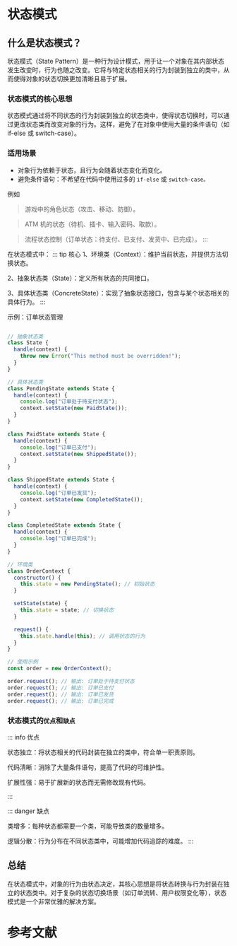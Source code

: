 # 状态模式

## 什么是状态模式？

状态模式（State Pattern）是一种行为设计模式，用于让一个对象在其内部状态发生改变时，行为也随之改变。它将与特定状态相关的行为封装到独立的类中，从而使得对象的状态切换更加清晰且易于扩展。

### 状态模式的核心思想

状态模式通过将不同状态的行为封装到独立的状态类中，使得状态切换时，可以通过更改状态类而改变对象的行为。这样，避免了在对象中使用大量的条件语句（如 if-else 或 switch-case）。

### 适用场景

- 对象行为依赖于状态，且行为会随着状态变化而变化。
- 避免条件语句：不希望在代码中使用过多的 `if-else` 或 `switch-case。`

例如

 > 游戏中的角色状态（攻击、移动、防御）。

  >ATM 机的状态（待机、插卡、输入密码、取款）。

 > 流程状态控制（订单状态：待支付、已支付、发货中、已完成）。
:::

在状态模式中：
  ::: tip 核心
  1、环境类（Context）：维护当前状态，并提供方法切换状态。

  2、抽象状态类（State）：定义所有状态的共同接口。

  3、具体状态类（ConcreteState）：实现了抽象状态接口，包含与某个状态相关的具体行为。
:::

示例：订单状态管理

```js

// 抽象状态类
class State {
  handle(context) {
    throw new Error("This method must be overridden!");
  }
}

// 具体状态类
class PendingState extends State {
  handle(context) {
    console.log("订单处于待支付状态");
    context.setState(new PaidState());
  }
}

class PaidState extends State {
  handle(context) {
    console.log("订单已支付");
    context.setState(new ShippedState());
  }
}

class ShippedState extends State {
  handle(context) {
    console.log("订单已发货");
    context.setState(new CompletedState());
  }
}

class CompletedState extends State {
  handle(context) {
    console.log("订单已完成");
  }
}

// 环境类
class OrderContext {
  constructor() {
    this.state = new PendingState(); // 初始状态
  }

  setState(state) {
    this.state = state; // 切换状态
  }

  request() {
    this.state.handle(this); // 调用状态的行为
  }
}

// 使用示例
const order = new OrderContext();

order.request(); // 输出: 订单处于待支付状态
order.request(); // 输出: 订单已支付
order.request(); // 输出: 订单已发货
order.request(); // 输出: 订单已完成

```

### 状态模式的`优点`和`缺点`

::: info 优点

  状态独立：将状态相关的代码封装在独立的类中，符合单一职责原则。

  代码清晰：消除了大量条件语句，提高了代码的可维护性。

  扩展性强：易于扩展新的状态而无需修改现有代码。

:::

::: danger 缺点

  类增多：每种状态都需要一个类，可能导致类的数量增多。

  逻辑分散：行为分布在不同状态类中，可能增加代码追踪的难度。
:::

## 总结
  在状态模式中，对象的行为由状态决定，其核心思想是将状态转换与行为封装在独立的状态类中。对于复杂的状态切换场景（如订单流转、用户权限变化等），状态模式是一个非常优雅的解决方案。

# 参考文献


<CustomLink title='《ChatGpt》' desc='即时答案。更高生产力。无尽灵感。' href='https://chatgpt.com/c/67413949-5c1c-800a-9f85-b9b4fb73b699'/>
<CustomLink title='《js设计模式之状态模式》'  href='https://juejin.cn/post/7326801745261183026?searchId=20241123110350B10C4CF8F3909CFEF709'/>
<CustomLink title='《JS 设计模式速成指南（上）》'  href='https://juejin.cn/post/7359107971999629352?searchId=20241123110350B10C4CF8F3909CFEF709'/>